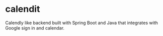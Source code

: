 # calendit
Calendly like backend built with Spring Boot and Java that integrates with Google sign in and calendar.
